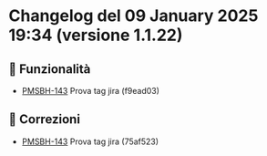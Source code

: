 # Changelog del 09 January 2025 19:34 (versione 1.1.22)

## 🎉 Funzionalità
- [PMSBH-143](https://jira.example.com/browse/PMSBH-143) Prova tag jira (f9ead03)

## 🐛 Correzioni
- [PMSBH-143](https://jira.example.com/browse/PMSBH-143) Prova tag jira (75af523)

